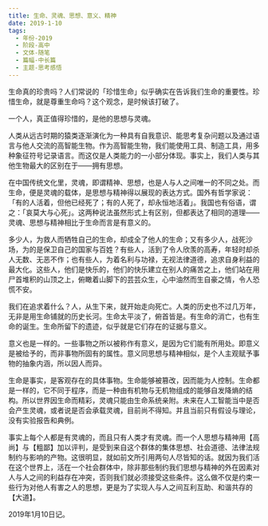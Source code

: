 ```yaml
---
title: 生命、灵魂、思想、意义、精神
date: 2019-1-10
tags:
  - 年份-2019
  - 阶段-高中
  - 文体-随笔
  - 篇幅-中长篇
  - 主题-思考感悟
---
```


生命真的珍贵吗？人们常说的「珍惜生命」似乎确实在告诉我们生命的重要性。珍惜生命，就是尊重生命吗？这个观念，是时候该打破了。

一个人，真正值得珍惜的，是他的思想与灵魂。

人类从远古时期的猿类逐渐演化为一种具有自我意识、能思考复杂问题以及通过语言与他人交流的高智能生物。作为高智能生物，我们能使用工具、制造工具，用多种象征符号记录语言。而这仅是人类能力的一小部分体现。事实上，我们人类与其他生物最大的区别在于——拥有思想。

在中国传统文化里，灵魂，即谓精神、思想，也是人与人之间唯一的不同之处。而生命，便是灵魂的载体，是思想与精神得以展现的表达方式。国外有哲学家说：「有的人活着，但他已经死了；有的人死了，却永恒地活着」。我国也有俗语，谓之：「哀莫大与心死」。这两种说法虽然形式上有区别，但都表达了相同的道理——灵魂、思想与精神相比于生命而言是有意义的。

多少人，为救人而牺牲自己的生命，却成全了他人的生命；又有多少人，战死沙场，为的是保卫自己的国家与百姓？有些人，活到了令人欣羡的高寿，年轻时却杀人无数、无恶不作；也有些人，为着名利与功禄，无视法律道德，追求自身利益的最大化。这些人，他们是快乐的，他们的快乐建立在别人的痛苦之上，他们站在用尸首堆积的山顶之上，俯瞰着山脚下的芸芸众生，心中油然而生自豪之情，令人恐慌不安。

我们在追求着什么？人，从生下来，就开始走向死亡。人类的历史也不过几万年，无非是用生命铺就的历史长河。生命太平淡了，俯首皆是。有生命的消亡，也有生命的诞生。生命所留下的遗迹，似乎就是它们存在的证据与意义。

意义也是一样的。一些事物之所以被称作有意义，是因为它们能有所用处。即意义是被给予的，而非事物所固有的属性。意义同思想与精神相似，是个人主观赋予事物的抽象内涵，所以因人而异。

生命是事实，是客观存在的具体事物。生命能够被篡改，因而能为人控制。生命都是一样的，它不同于程序，而是一种由有机物与无机物组成的能够自发降熵的结构。所以世界因生命而精彩，灵魂只能由生命系统亲附。未来在人工智能当中是否会产生灵魂，或者说是否会承载灵魂，目前尚不得知。并且当前只有假设与理论，没有实验报告和典例。

事实上每个人都是有灵魂的，而且只有人类才有灵魂。而一个人思想与精神用【高尚】与【粗鄙】加以评判，是受到来自这个群体的集体思想、社会道德、法律法规制约与影响的产物。这很明显，就如前文所引用两句人尽皆知的话。就因为我们活在这个世界上，活在一个社会群体中，除非那些制约我们思想与精神的外在因素对人与人之间的利益存在冲突，否则我们就必须接受这些条件。这么做不仅是约束一些行为对他人有害之人的思想，更是为了实现人与人之间互利互助、和谐共存的【大道】。

2019年1月10日记。
